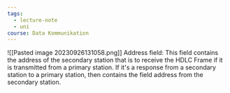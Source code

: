 ```yaml
---
tags:
  - lecture-note
  - uni
course: Data Kommunikation
---
```

![[Pasted image 20230926131058.png]]
Address field:
This field contains the address of the secondary station that is to receive
the HDLC Frame if it is transmitted from a primary station.
If it's a response from a secondary station to a primary station, then
contains the field address from the secondary station.
